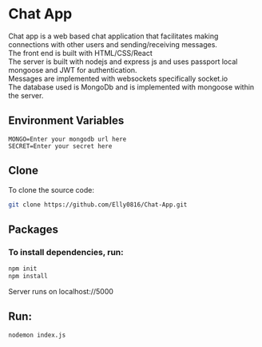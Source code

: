 # Chat App

<p>Chat app is a web based chat application that facilitates making connections with other users and sending/receiving messages. <br>
The front end is built with HTML/CSS/React
<br>
The server is built with nodejs and express js and uses passport local mongoose and JWT for authentication.
<br>
Messages are implemented with websockets specifically socket.io
<br>
The database used is MongoDb and is implemented with mongoose within the server.
</p>

## Environment Variables
```
MONGO=Enter your mongodb url here
SECRET=Enter your secret here
```

## Clone

To clone the source code:

```bash
git clone https://github.com/Elly0816/Chat-App.git
```

## Packages

### To install dependencies, run: 

```bash
npm init
npm install
```


Server runs on localhost://5000

## Run:

```bash
nodemon index.js
```
